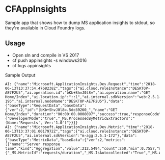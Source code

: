 # CFAppInsights

Sample app that shows how to dump MS application insights to stdout, so they're available in Cloud Foundry logs.

## Usage
- Open sln and compile in VS 2017
- cf push appinsights -s windows2016
- cf logs appinsights

Sample Output
```
AI: {"name":"Microsoft.ApplicationInsights.Dev.Request","time":"2018-06-13T13:37:54.4768238Z","tags":{"ai.cloud.roleInstance":"DESKTOP-AE7F2U5","ai.operation.id":"bKb+ShvJ0l8=","ai.operation.name":"GET Home/Index","ai.location.ip":"::1","ai.internal.sdkVersion":"web:2.5.1-195","ai.internal.nodeName":"DESKTOP-AE7F2U5"},"data":{"baseType":"RequestData","baseData":{"ver":2,"id":"|bKb+ShvJ0l8=.5de39260_","name":"GET Home/Index","duration":"00:00:00.0008097","success":true,"responseCode":"200","url":"http://localhost:52667/","properties":{"DeveloperMode":"true","_MS.ProcessedByMetricExtractors":"(Name:'Requests', Ver:'1.0')"}}}}
AI: {"name":"Microsoft.ApplicationInsights.Dev.Metric","time":"2018-06-13T13:37:01.0017972Z","tags":{"ai.cloud.roleInstance":"DESKTOP-AE7F2U5","ai.internal.sdkVersion":"m-agg:2.5.1-172"},"data":{"baseType":"MetricData","baseData":{"ver":2,"metrics":[{"name":"Server response time","kind":"Aggregation","value":212.5494,"count":250,"min":0.7557,"max":1.2927,"stdDev":0.0705776978530826}],"properties":{"_MS.MetricId":"requests/duration","_MS.IsAutocollected":"True","_MS.AggregationIntervalMs":"60000","DeveloperMode":"true","Request.Success":"True"}}}}
```
